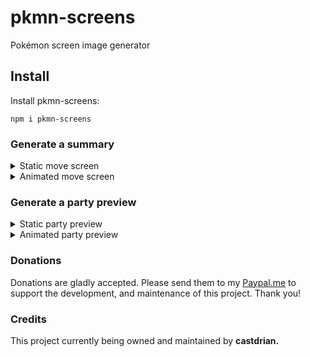 # pkmn-screens
Pokémon screen image generator

## Install

Install pkmn-screens:
```
npm i pkmn-screens
```

### Generate a summary

<details>
  <summary>Static move screen</summary>
  
```ts
import { Sets } from '@pkmn/sets';
import { Screens } from 'pkmn-screens';

//Pokémon Showdown! set
const set = Sets.importSet(
`Gekkouga (Greninja-Ash) (M) @ Choice Specs  
 Ability: Battle Bond  
 Level: 100  
 Shiny: Yes  
 Pokeball: Cherish Ball  
 EVs: 252 SpA / 4 SpD / 252 Spe
 Timid Nature
 - Hydro Pump
 - Dark Pulse
 - Water Shuriken
 - Spikes
`);

const buffer = await Screens.moves({ data: set, anim: false });
```

Result:
![Summary](https://cdn.discordapp.com/attachments/715564004621418577/852590843357691977/summary.jpg)
</details>

<details>
  <summary>Animated move screen</summary>
  
```diff
import { Sets } from '@pkmn/sets';
import { Screens } from 'pkmn-screens';

//Pokémon Showdown! set
const set = Sets.importSet(
`Yveltal @ Heavy-Duty Boots
 Ability: Dark Aura
 Level: 100
 Shiny: Yes
 EVs: 16 HP / 240 SpD / 252 Spe
 Jolly Nature
 - Knock Off
 - Taunt
 - Defog
 - Roost
`);

- const buffer = await Screens.moves({ data: set, anim: false });
+ const buffer = await Screens.moves({ data: set, anim: true });
```

Result: https://i.imgur.com/snFal5k.gif
</details>

### Generate a party preview

<details>
  <summary>Static party preview</summary>
  
  ```ts
import { summaryScreen, partyScreen } from 'pkmn-screens';

//array of 6 sets
const buffer = await Screens.party({
    data: team.map((s) => Sets.importSet(s)),
    anim: false,
  });
```

Result:
![Party](https://cdn.discordapp.com/attachments/715564004621418577/852597065372532747/party.jpg)
</details>

<details>
  <summary>Animated party preview</summary>
  
```diff
import { summaryScreen, partyScreen } from 'pkmn-screens';

//array of 6 sets
- const buffer = await Screens.party({
-    data: team.map((s) => Sets.importSet(s)),
-    anim: false,
-  });
+ const buffer = await Screens.party({
+   data: team.map((s) => Sets.importSet(s)),
+   anim: true,
+ });
```

Result: https://i.imgur.com/AtQ2bGK.gif
</details>



### Donations

Donations are gladly accepted. Please send them to my [Paypal.me](https://www.paypal.me/adrifcastr)
to support the development, and maintenance of this project. Thank you!


### Credits

This project currently being owned and maintained by __castdrian.__
